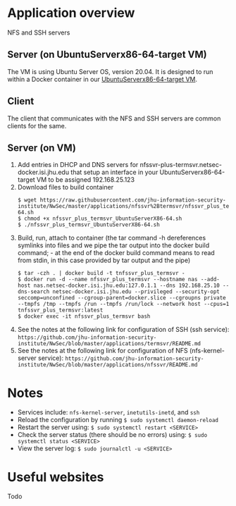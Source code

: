 # Application overview
NFS and SSH servers

## Server (on UbuntuServerx86-64-target VM)
The VM is using Ubuntu Server OS, version 20.04.  It is designed to run within a Docker container in our [UbuntuServerx86-64-target VM](https://github.com/jhu-information-security-institute/NwSec/blob/master/config/UbuntuServerX86-64/targetVm-README.md).

## Client
The client that communicates with the NFS and SSH servers are common clients for the same.

## Server (on VM)
1. Add entries in DHCP and DNS servers for nfssvr-plus-termsvr.netsec-docker.isi.jhu.edu that setup an interface in your UbuntuServerx86-64-target VM to be assigned 192.168.25.123
1. Download files to build container
    ```
    $ wget https://raw.githubusercontent.com/jhu-information-security-institute/NwSec/master/applications/nfssvr%2Btermsvr/nfssvr_plus_termsvr_UbuntuServerX86-64.sh
    $ chmod +x nfssvr_plus_termsvr_UbuntuServerX86-64.sh
    $ ./nfssvr_plus_termsvr_UbuntuServerX86-64.sh
    ```
1. Build, run, attach to container (the tar command -h dereferences symlinks into files and we pipe the tar output into the docker build command; - at the end of the docker build command means to read from stdin, in this case provided by tar output and the pipe)
    ```
    $ tar -czh . | docker build -t tnfssvr_plus_termsvr -
    $ docker run -d --name nfssvr_plus_termsvr --hostname nas --add-host nas.netsec-docker.isi.jhu.edu:127.0.1.1 --dns 192.168.25.10 --dns-search netsec-docker.isi.jhu.edu --privileged --security-opt seccomp=unconfined --cgroup-parent=docker.slice --cgroupns private --tmpfs /tmp --tmpfs /run --tmpfs /run/lock --network host --cpus=1 tnfssvr_plus_termsvr:latest
    $ docker exec -it nfssvr_plus_termsvr bash 
    ```
1. See the notes at the following link for configuration of SSH (ssh service): `https://github.com/jhu-information-security-institute/NwSec/blob/master/applications/termsvr/README.md`
1. See the notes at the following link for configuration of NFS (nfs-kernel-server service): `https://github.com/jhu-information-security-institute/NwSec/blob/master/applications/nfssvr/README.md`

# Notes
* Services include: `nfs-kernel-server`, `inetutils-inetd`, and `ssh`
* Reload the configuration by running `$ sudo systemctl daemon-reload`
* Restart the server using: `$ sudo systemctl restart <SERVICE>`
* Check the server status (there should be no errors) using: `$ sudo systemctl status <SERVICE>`
* View the server log: `$ sudo journalctl -u <SERVICE>`

# Useful websites
Todo
